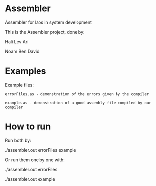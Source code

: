 # Assembler
Assembler for labs in system development

This is the Assembler project, done by:

Hali Lev Ari

Noam Ben David

# Examples
Example files:

	errorFiles.as - demonstration of the errors given by the compiler
	
	example.as - demonstration of a good assembly file compiled by our compiler

# How to run
Run both by:

./assembler.out errorFiles example

Or run them one by one with:

./assembler.out errorFiles

./assembler.out example
